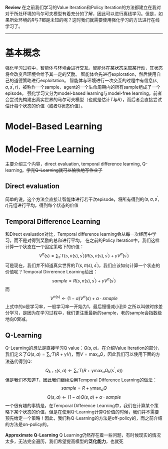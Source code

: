 **Review**
在之前我们学习的Value Iteration和Policy Iteration的方法都建立在我对对于所处环境的马尔可夫模型有着充分的了解，因此可以进行离线学习。但是，如果所处环境的$R$与$T$都是未知的呢？这时我们就需要使用强化学习的方法进行在线学习了。

---

# 基本概念
强化学习过程中，智能体与环境会进行交互。智能体在某状态采取某行动，其状态将会改变且环境会给予其一定的奖励。
智能体会先进行exploration，然后使用自己的道德策略进行exploitation。
智能体与环境进行一次交互的过程中有信息$(s, a, s^{\prime}, r)$，被称作一个sample，agent的一个生命周期内的所有sample组成了一个episode。
强化学习又分为model-based learning与model-free learning。前者会尝试先构建出真实世界的马尔可夫模型（也就是估计$T$与$R$），而后者会直接尝试估计每个状态的价值（或者Q状态价值）。
# Model-Based Learning
# Model-Free Learning
主要介绍三个内容，direct evaluation, temporal difference learning, Q-learning。~~学完Q-Learning就可以愉快地写作业了~~
## Direct evaluation
简单的说，这个方法会直接让智能体进行若干次episode，将所有得到的$(s, a, s^\prime, r)$元组进行平均，得到每个状态的价值
## Temporal Difference Learning
和Direct evaluation对比，Temporal difference learning会从每一次经历中学习，而不是对得到奖励的总和进行平均。
在之前的Policy Iteration中，我们这样计算一个状态在一个固定策略下的价值：
$$V^\pi(s)=\sum_{s^\prime}T(s, \pi(s), s^\prime)(R(s, \pi(s), s^\prime) + \gamma V^\pi(s^\prime)$$
可是现在，我们并不知道真实世界的$T(s, \pi(s), s^\prime)$，我们应该如何计算一个状态的价值呢？Temporal Dirrerence Learning给出：
$$sample = R(s, \pi(s), s^\prime) + \gamma V^\pi(s^\prime)$$
而
$$V^{\pi(s)} \gets (1 - \alpha)V^\pi(s) + \alpha \cdot smaple $$
上式中的$\alpha$是学习率，一般学习率一开始为1，最后慢慢减小到0
之所以叫做时序差分学习，是因为在学习过程中，我们更注重最新的sample，老的sample会指数级地向0衰减。
## Q-Learning
Q-Learning的想法是直接学习Q value：$Q(s, a)$。在介绍Value Iteration的部分，我们定义了$Q(s, a) =\displaystyle \sum_{s^\prime} T(R + \gamma V)$，而$V = \displaystyle \max_a Q$，因此我们可以使用下面的方法迭代得到Q:
$$Q_{k + 1}(s, a) \gets \displaystyle \sum_{s^\prime} T(R + \gamma \max_a Q_k(s^\prime, a))$$
但是我们不知道$T$，因此我们继续沿用Temporal Difference Learning的做法：
$$sample = R + \gamma \max_aQ$$
$$Q(s, a) \gets (1 - \alpha)Q(s, a) + \alpha \cdot sample$$
一个很有趣的事情是，在Temporal Difference Learning中，我们在计算某个策略下某个状态的价值，但是在使用Q-Learning计算Q价值的时候，我们并不需要预先给定一个策略！因此，我们称Q-Learning的方法是off-policy的，而之前介绍的方法是on-policy的。

**Approximate Q-Learning**
Q Learning仍然存在着一些问题，有时候现实的情况太多，无法完全遍历，我们希望提高模型的**泛化能力**，也就死